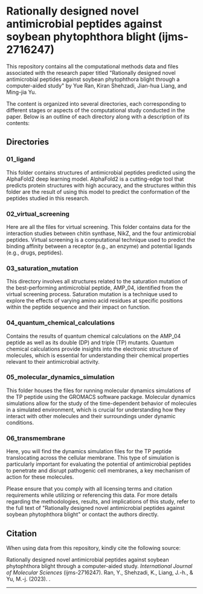 # Rationally designed novel antimicrobial peptides against soybean phytophthora blight (ijms-2716247)

This repository contains all the computational methods data and files associated with the research paper titled "Rationally designed novel antimicrobial peptides against soybean phytophthora blight through a computer-aided study" by Yue Ran, Kiran Shehzadi, Jian-hua Liang, and Ming-jia Yu.

The content is organized into several directories, each corresponding to different stages or aspects of the computational study conducted in the paper. Below is an outline of each directory along with a description of its contents:

## Directories

### 01_ligand
This folder contains structures of antimicrobial peptides predicted using the AlphaFold2 deep learning model. AlphaFold2 is a cutting-edge tool that predicts protein structures with high accuracy, and the structures within this folder are the result of using this model to predict the conformation of the peptides studied in this research. 

### 02_virtual_screening
Here are all the files for virtual screening. This folder contains data for the interaction  studies between chitin synthase, NikZ, and the four antimicrobial peptides. Virtual screening is a computational technique used to predict the binding affinity between a receptor (e.g., an enzyme) and potential ligands (e.g., drugs, peptides).

### 03_saturation_mutation
This directory involves all structures related to the saturation mutation of the best-performing antimicrobial peptide, AMP_04, identified from the virtual screening process. Saturation mutation is a technique used to explore the effects of varying amino acid residues at specific positions within the peptide sequence and their impact on function.

### 04_quantum_chemical_calculations
Contains the results of quantum chemical calculations on the AMP_04 peptide as well as its double (DP) and triple (TP) mutants. Quantum chemical calculations provide insights into the electronic structure of molecules, which is essential for understanding their chemical properties relevant to their antimicrobial activity.

### 05_molecular_dynamics_simulation
This folder houses the files for running molecular dynamics simulations of the TP peptide using the GROMACS software package. Molecular dynamics simulations allow for the study of the time-dependent behavior of molecules in a simulated environment, which is crucial for understanding how they interact with other molecules and their surroundings under dynamic conditions.

### 06_transmembrane
Here, you will find the dynamics simulation files for the TP peptide translocating across the cellular membrane. This type of simulation is particularly important for evaluating the potential of antimicrobial peptides to penetrate and disrupt pathogenic cell membranes, a key mechanism of action for these molecules.

Please ensure that you comply with all licensing terms and citation requirements while utilizing or referencing this data. For more details regarding the methodologies, results, and implications of this study, refer to the full text of "Rationally designed novel antimicrobial peptides against soybean phytophthora blight" or contact the authors directly.

## Citation
When using data from this repository, kindly cite the following source:

Rationally designed novel antimicrobial peptides against soybean phytophthora blight through a computer-aided study. _International Journal of Molecular Sciences_ (ijms-2716247). Ran, Y., Shehzadi, K., Liang, J.-h., & Yu, M.-j. (2023). .

---

